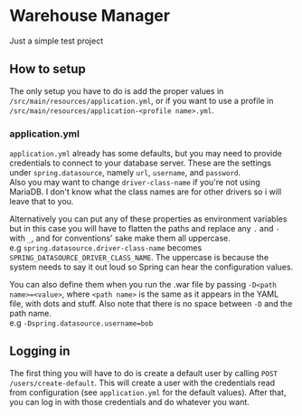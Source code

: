 # Warehouse Manager
Just a simple test project

## How to setup

The only setup you have to do is add the proper values in
`/src/main/resources/application.yml`, or if you want to use a profile
in `/src/main/resources/application-<profile name>.yml`. 

### application.yml

`application.yml` already has some defaults, but you may need to provide
credentials to connect to your database server. These are the settings
under `spring.datasource`, namely `url`, `username`, and `password`.  
Also you may want to change `driver-class-name` if you're not using
MariaDB. I don't know what the class names are for other drivers so i
will leave that to you.

Alternatively you can put any of these properties as environment variables
but in this case you will have to flatten the paths and replace any `.`
and `-` with `_`, and for conventions' sake make them all uppercase.  
e.g `spring.datasource.driver-class-name` becomes
`SPRING_DATASOURCE_DRIVER_CLASS_NAME`. The uppercase is because the system
needs to say it out loud so Spring can hear the configuration values.

You can also define them when you run the .war file by passing
`-D<path name>=<value>`, where `<path name>` is the same as it appears in
the YAML file, with dots and stuff. Also note that there is no space
between `-D` and the path name.  
e.g `-Dspring.datasource.username=bob`

## Logging in

The first thing you will have to do is create a default user by calling
`POST /users/create-default`. This will create a user with the credentials
read from configuration (see `application.yml` for the default values).
After that, you can log in with those credentials and do whatever you want.